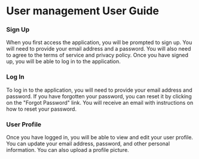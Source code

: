 # User management User Guide

### Sign Up
When you first access the application, you will be prompted to sign up. You will need to provide your email address and a password. You will also need to agree to the terms of service and privacy policy. Once you have signed up, you will be able to log in to the application.
<!-- <Insert Image> -->

### Log In
To log in to the application, you will need to provide your email address and password. If you have forgotten your password, you can reset it by clicking on the "Forgot Password" link. You will receive an email with instructions on how to reset your password.

### User Profile
Once you have logged in, you will be able to view and edit your user profile. You can update your email address, password, and other personal information. You can also upload a profile picture.


